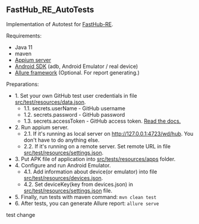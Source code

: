 ## FastHub_RE_AutoTests

Implementation of Autotest for [FastHub-RE](https://github.com/LightDestory/FastHub-RE).

Requirements:
- Java 11
- maven
- [Appium server](https://appium.io/)
- [Android SDK](https://developer.android.com/studio) (adb, Android Emulator / real device)
- [Allure framework](https://docs.qameta.io/allure-report/) (Optional. For report generating.)

Preparations:
* 1\. Set your own GitHub test user credentials in file [src/test/resources/data.json](/src/test/resources/data.json).
  * 1.1\. secrets.userName - GitHub username
  * 1.2\. secrets.password - GitHub password
  * 1.3\. secrets.accessToken - GitHub access token. [Read the docs.](https://docs.github.com/en/authentication/keeping-your-account-and-data-secure/creating-a-personal-access-token)
* 2\. Run appium server.
  * 2.1\. If it's running as local server on http://127.0.0.1:4723/wd/hub. You don't have to do anything else.
  * 2.2\. If it's running on a remote server. Set remote URL in file [src/test/resources/settings.json](/src/test/resources/settings.json).
* 3\. Put APK file of application into [src/tests/resources/apps](src/test/resources/apps) folder.
* 4\. Configure and run Android Emulator.
  * 4.1\. Add information about device(or emulator) into file [src/test/resources/devices.json](/src/test/resources/devices.json).
  * 4.2\. Set deviceKey(key from devices.json) in [src/test/resources/settings.json](/src/test/resources/settings.json) file.
* 5\. Finally, run tests with maven command: `mvn clean test`
* 6\. After tests, you can generate Allure report: `allure serve`

test change